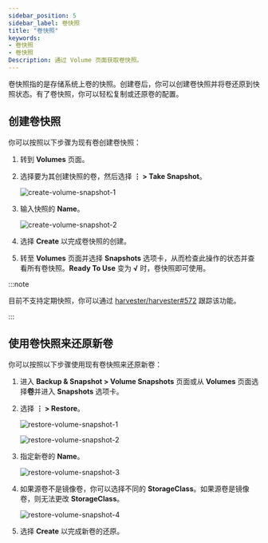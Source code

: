 ```yaml
---
sidebar_position: 5
sidebar_label: 卷快照
title: "卷快照"
keywords:
- 卷快照
- 卷快照
Description: 通过 Volume 页面获取卷快照。
---
```

卷快照指的是存储系统上卷的快照。创建卷后，你可以创建卷快照并将卷还原到快照状态。有了卷快照，你可以轻松复制或还原卷的配置。

## 创建卷快照

你可以按照以下步骤为现有卷创建卷快照：

1. 转到 **Volumes** 页面。

1. 选择要为其创建快照的卷，然后选择 **⋮ > Take Snapshot**。

   ![create-volume-snapshot-1](/img/v1.2/volume/create-volume-snapshot-1.png)

1. 输入快照的 **Name**。

   ![create-volume-snapshot-2](/img/v1.2/volume/create-volume-snapshot-2.png)

1. 选择 **Create** 以完成卷快照的创建。

1. 转至 **Volumes** 页面并选择 **Snapshots** 选项卡，从而检查此操作的状态并查看所有卷快照。**Ready To Use** 变为 **√** 时，卷快照即可使用。

:::note

目前不支持定期快照，你可以通过 [harvester/harvester#572](https://github.com/harvester/harvester/issues/572) 跟踪该功能。

:::

## 使用卷快照来还原新卷

你可以按照以下步骤使用现有卷快照来还原新卷：

1. 进入 **Backup & Snapshot > Volume Snapshots** 页面或从 **Volumes** 页面选择**卷**并进入 **Snapshots** 选项卡。

1. 选择 **⋮ > Restore**。

   ![restore-volume-snapshot-1](/img/v1.2/volume/restore-volume-snapshot-1.png)

   ![restore-volume-snapshot-2](/img/v1.2/volume/restore-volume-snapshot-2.png)

1. 指定新卷的 **Name**。

   ![restore-volume-snapshot-3](/img/v1.2/volume/restore-volume-snapshot-3.png)

1. 如果源卷不是镜像卷，你可以选择不同的 **StorageClass**。如果源卷是镜像卷，则无法更改 **StorageClass**。

   ![restore-volume-snapshot-4](/img/v1.2/volume/restore-volume-snapshot-4.png)

1. 选择 **Create** 以完成新卷的还原。
